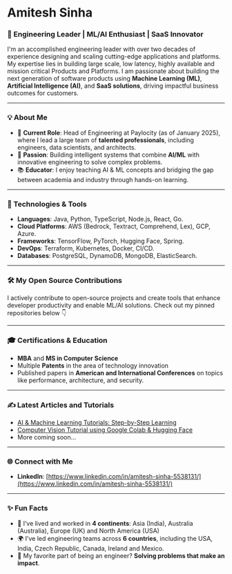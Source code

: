 # Amitesh Sinha

### 🚀 Engineering Leader | ML/AI Enthusiast | SaaS Innovator

I'm an accomplished engineering leader with over two decades of experience designing and scaling cutting-edge applications and platforms. My expertise lies in building large scale, low latency, highly available and mission critical Products and Platforms. I am passionate about building the next generation of software products using **Machine Learning (ML)**, **Artificial Intelligence (AI)**, and **SaaS solutions**, driving impactful business outcomes for customers.

---

### 💡 About Me

- 🔭 **Current Role**: Head of Engineering at Paylocity (as of January 2025), where I lead a large team of **talented professionals**, including engineers, data scientists, and architects.
- 🧠 **Passion**: Building intelligent systems that combine **AI/ML** with innovative engineering to solve complex problems.
- 📚 **Educator**: I enjoy teaching AI & ML concepts and bridging the gap between academia and industry through hands-on learning.

---

### 🔧 Technologies & Tools

- **Languages**: Java, Python, TypeScript, Node.js, React, Go.
- **Cloud Platforms**: AWS (Bedrock, Textract, Comprehend, Lex), GCP, Azure.
- **Frameworks**: TensorFlow, PyTorch, Hugging Face, Spring.
- **DevOps**: Terraform, Kubernetes, Docker, CI/CD.
- **Databases**: PostgreSQL, DynamoDB, MongoDB, ElasticSearch.

---

### 🛠️ My Open Source Contributions

I actively contribute to open-source projects and create tools that enhance developer productivity and enable ML/AI solutions. Check out my pinned repositories below 👇

---

### 🎓 Certifications & Education

- **MBA** and **MS in Computer Science**
- Multiple **Patents** in the area of technology innovation
- Published papers in **American and International Conferences** on topics like performance, architecture, and security.

---
<!-- Comment out for now -->
### ✍️ Latest Articles and Tutorials

- [AI & Machine Learning Tutorials: Step-by-Step Learning](https://github.com/your-repo-link)
- [Computer Vision Tutorial using Google Colab & Hugging Face](https://github.com/your-repo-link)
- More coming soon...

---
<!-- This is a hidden section -->

### 🌐 Connect with Me

- **LinkedIn**: [https://www.linkedin.com/in/amitesh-sinha-5538131/](https://www.linkedin.com/in/amitesh-sinha-5538131/)

---

### ✨ Fun Facts

- 🎯 I’ve lived and worked in **4 continents**: Asia (India), Australia (Australia), Europe (UK) and North America (USA) 
- 🌍 I’ve led engineering teams across **6 countries**, including the USA, India, Czech Republic, Canada, Ireland and Mexico.
- 🚀 My favorite part of being an engineer? **Solving problems that make an impact**.
